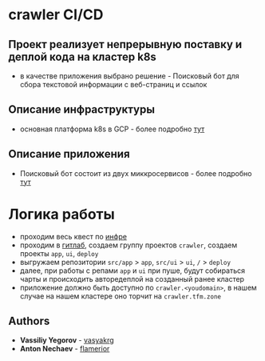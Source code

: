 # crawler CI/CD

## Проект реализует непрерывную поставку и деплой кода на кластер k8s
- в качестве приложения выбрано решение - Поисковый бот для сбора текстовой информации с веб-страниц и ссылок

## Описание инфраструктуры
- основная платформа k8s в GCP - более подробно [тут](infra/README.md)

## Описание приложения
- Поисковый бот состоит из двух миккросервисов - более подробно [тут](src/README.md)

# Логика работы
- проходим весь квест по [инфре](infra/README.md)
- проходим в [гитлаб](https://gitlab.tfm.zone), создаем группу проектов `crawler`, создаем проекты `app`, `ui`, `deploy`
- выгружаем репозитории `src/app` > `app`, `src/ui` > `ui`, `/` > `deploy`
- далее, при работы с репами `app` и `ui` при пуше, будут собираться чарты и происходить авторедеплой на созданный ранее кластер
- приложение должно быть доступно по `crawler.<youdomain>`, в нашем случае на нашем кластере оно торчит на `crawler.tfm.zone`


## Authors
  * **Vassiliy Yegorov** - [vasyakrg](https://github.com/vasyakrg)
  * **Anton Nechaev** - [flamerior](https://github.com/flamerior)
